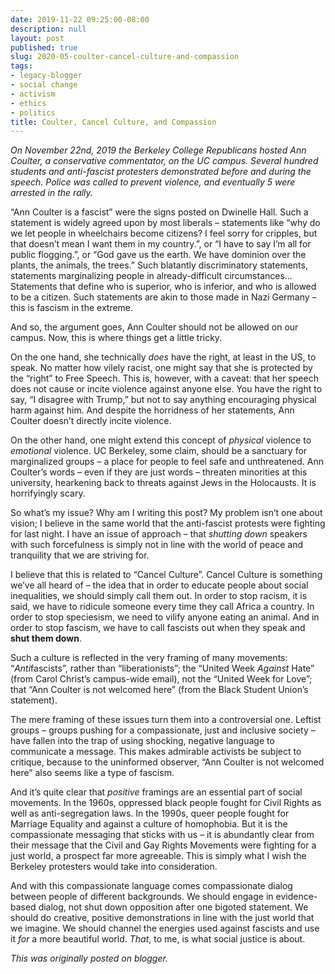 ```yaml
---
date: 2019-11-22 09:25:00-08:00
description: null
layout: post
published: true
slug: 2020-05-coulter-cancel-culture-and-compassion
tags:
- legacy-blogger
- social change
- activism
- ethics
- politics
title: Coulter, Cancel Culture, and Compassion
---
```



*On November 22nd, 2019 the Berkeley College Republicans
hosted Ann Coulter, a conservative commentator, on the UC campus.
Several hundred students and anti-fascist protesters demonstrated before
and during the speech. Police was called to prevent violence, and
eventually 5 were arrested in the rally.*  

  

“Ann Coulter is a fascist” were the signs posted on Dwinelle Hall.
Such a statement is widely agreed upon by most liberals – statements
like “why do we let people in wheelchairs become citizens? I feel sorry
for cripples, but that doesn’t mean I want them in my country.”, or “I
have to say I’m all for public flogging.”, or “God gave us the earth. We
have dominion over the plants, the animals, the trees.” Such blatantly
discriminatory statements, statements marginalizing people in
already-difficult circumstances… Statements that define who is superior,
who is inferior, and who is allowed to be a citizen. Such statements
are akin to those made in Nazi Germany – this is fascism in the extreme.  

  

And so, the argument goes, Ann Coulter should not be allowed on our campus. Now, this is where things get a little tricky.  

  

On the one hand, she technically *does* have the right, at
least in the US, to speak. No matter how vilely racist, one might say
that she is protected by the “right” to Free Speech. This is, however,
with a caveat: that her speech does not cause or incite violence against
anyone else. You have the right to say, “I disagree with Trump,” but
not to say anything encouraging physical harm against him. And despite
the horridness of her statements, Ann Coulter doesn’t directly incite
violence.  

  

On the other hand, one might extend this concept of *physical* violence to *emotional*
violence. UC Berkeley, some claim, should be a sanctuary for
marginalized groups – a place for people to feel safe and unthreatened.
Ann Coulter’s words – even if they are just words – threaten minorities
at this university, hearkening back to threats against Jews in the
Holocausts. It is horrifyingly scary.  

  

So what’s my issue? Why am I writing this post? My problem isn’t one
about vision; I believe in the same world that the anti-fascist protests
were fighting for last night. I have an issue of approach – that *shutting down* speakers with such forcefulness is simply not in line with the world of peace and tranquility that we are striving for.  

  

I believe that this is related to “Cancel Culture”. Cancel Culture is
something we’ve all heard of – the idea that in order to educate people
about social inequalities, we should simply call them out. In order to
stop racism, it is said, we have to ridicule someone every time they
call Africa a country. In order to stop speciesism, we need to vilify
anyone eating an animal. And in order to stop fascism, we have to call
fascists out when they speak and **shut them down**.  

  

Such a culture is reflected in the very framing of many movements: “*Anti*fascists”, rather than “liberationists”; the “United Week *Against*
Hate” (from Carol Christ’s campus-wide email), not the “United Week for
Love”; that “Ann Coulter is not welcomed here” (from the Black Student
Union’s statement).  

  

The mere framing of these issues turn them into a controversial one.
Leftist groups – groups pushing for a compassionate, just and inclusive
society – have fallen into the trap of using shocking, negative language
to communicate a message. This makes admirable activists be subject to
critique, because to the uninformed observer, “Ann Coulter is not
welcomed here” also seems like a type of fascism.  

  

And it’s quite clear that *positive* framings are an essential
part of social movements. In the 1960s, oppressed black people fought
for Civil Rights as well as anti-segregation laws. In the 1990s, queer
people fought for Marriage Equality and against a culture of homophobia.
But it is the compassionate messaging that sticks with us – it is
abundantly clear from their message that the Civil and Gay Rights
Movements were fighting for a just world, a prospect far more agreeable.
This is simply what I wish the Berkeley protesters would take into
consideration.  

  

And with this compassionate language comes compassionate dialog
between people of different backgrounds. We should engage in
evidence-based dialog, not shut down opposition after one bigoted
statement. We should do creative, positive demonstrations in line with
the just world that we imagine. We should channel the energies used
against fascists and use it *for* a more beautiful world. *That*, to me, is what social justice is about.

*This was originally posted on blogger.*
